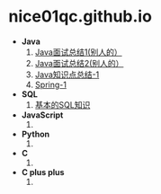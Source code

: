 # nice01qc.github.io
<ul>
<li>
<b>Java</b>	<ol>
				<li><a href="https://github.com/nice01qc/Summary/blob/master/Java/java%E7%9F%A5%E8%AF%86%E7%82%B9-1.md">Java面试总结1(别人的）</a></li>
    			<li><a href="https://github.com/nice01qc/Summary/blob/master/Java/Java%E9%9D%A2%E8%AF%952(%E5%88%AB%E4%BA%BA%E7%9A%84).md">Java面试总结2(别人的）</a></li>
    			<li><a href="https://github.com/nice01qc/Summary/blob/master/Java/java%E7%9F%A5%E8%AF%86%E7%82%B9-1.md">Java知识点总结-1</a></li>
				<li><a href="https://github.com/nice01qc/Summary/blob/master/Java/spring-1.md">Spring-1</a></li>
			</ol>
</li>



<li>
<b>SQL</b>	<ol>
				<li><a href="https://github.com/nice01qc/Summary/blob/master/SQL/mysqlexcercise.sql">基本的SQL知识</a></li>
			</ol>
</li>



<li>
<b>JavaScript</b>	<ol>
						<li></li>
					</ol>
</li>



<li>
<b>Python</b>	<ol>
					<li></li>
				</ol>
</li>



<li>
<b>C</b>	<ol>
				<li></li>
			</ol>
</li>



<li>
<b>C plus plus</b>	<ol>
						<li></li>
					</ol>
</li>
</ul>



